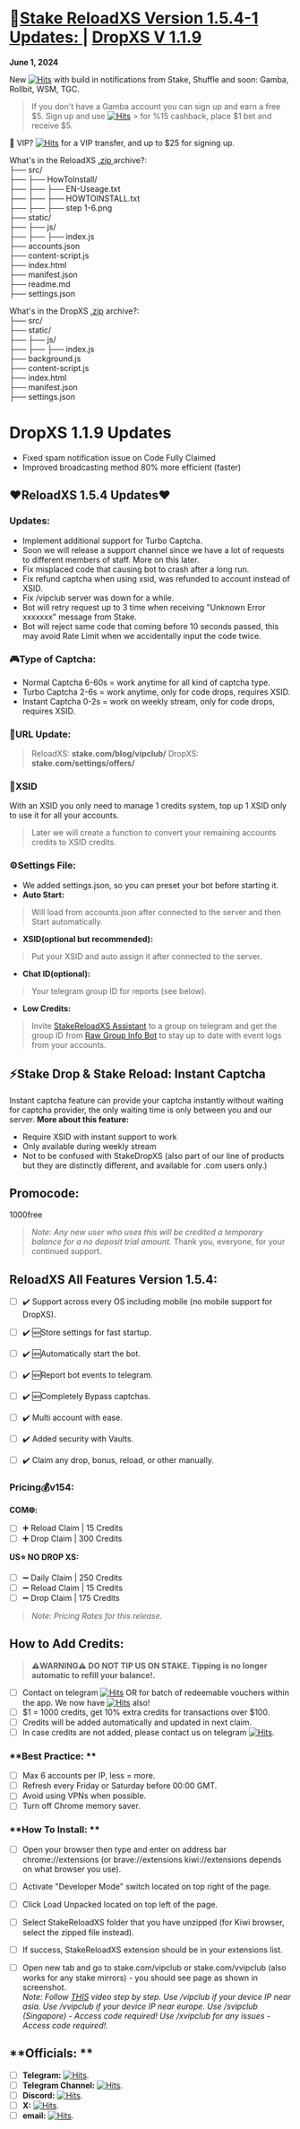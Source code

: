 # 📝**[Stake ReloadXS Version 1.5.4-1 Updates: ](https://github.com/StakeReloadXS/StakeReloadXS/releases/1.5.4-1)  |  [DropXS V 1.1.9](https://github.com/StakeReloadXS/StakeReloadXS/releases/download/1.5.4-1/DropXS-1.1.9-PublicCom.zip)**  
**June 1, 2024**  

New [![Hits](https://hits.seeyoufarm.com/api/count/incr/badge.svg?url=https%3A%2F%2Ft.me%2FNightGuild&count_bg=%231A286C&title_bg=%230218DF&icon=telegram.svg&icon_color=%23E7E7E7&title=Channel&edge_flat=false)](https://hits.seeyoufarm.com) with build in notifications from Stake, Shuffle and soon: Gamba, Rollbit, WSM, TGC.

> If you don't have a Gamba account you can sign up and earn a free $5. Sign up and use [![Hits](https://hits.seeyoufarm.com/api/count/incr/badge.svg?url=https%3A%2F%2Ftinyurl.com%2FBetOnGamba&count_bg=%233C6020&title_bg=%23048D5F&icon=facebookgaming.svg&icon_color=%23E7E7E7&title=BetOnGamba&edge_flat=false)](https://hits.seeyoufarm.com) > for %15 cashback, place $1 bet and receive $5.  

💬 VIP? [![Hits](https://hits.seeyoufarm.com/api/count/incr/badge.svg?url=https%3A%2F%2Ft.me%2Fsupitsj&count_bg=%233C6020&title_bg=%2385A5E5&icon=googlehangoutschat.svg&icon_color=%23E7E7E7&title=SupItsJ&edge_flat=false)](https://hits.seeyoufarm.com) for a VIP transfer, and up to $25 for signing up.  

What's in the ReloadXS [.zip ](https://github.com/StakeReloadXS/StakeReloadXS/releases/download/1.5.4-1/StakeReloadXS-v1.5.4-1.zip) archive?:  
├── src/  
├── ├── HowToInstall/  
├── ├── ├── EN-Useage.txt  
├── ├── ├── HOWTOINSTALL.txt  
├── ├── ├── step 1-6.png  
├── static/  
├── ├── js/  
├── ├── ├── index.js  
├── accounts.json  
├── content-script.js  
├── index.html  
├── manifest.json  
├── readme.md  
├── settings.json  

What's in the DropXS [.zip](https://github.com/StakeReloadXS/StakeReloadXS/releases/download/1.5.4-1/StakeDropXS-1.1.9-PublicCom.zip) archive?:  
├── src/  
├── static/  
├── ├── js/  
├── ├── ├── index.js  
├── background.js  
├── content-script.js  
├── index.html  
├── manifest.json  
├── settings.json 
 
# **DropXS 1.1.9 Updates**
- Fixed spam notification issue on Code Fully Claimed
- Improved broadcasting method 80% more efficient (faster)

## ❤️**ReloadXS 1.5.4 Updates❤️**
### Updates:
- Implement additional support for Turbo Captcha.
- Soon we will release a support channel since we have a lot of requests to different members of staff. More on this later.
- Fix misplaced code that causing bot to crash after a long run.
- Fix refund captcha when using xsid, was refunded to account instead of XSID.
- Fix /vipclub server was down for a while.
- Bot will retry request up to 3 time when receiving "Unknown Error xxxxxxx" message from Stake.
- Bot will reject same code that coming before 10 seconds passed, this may avoid Rate Limit when we accidentally input the code twice.

### 🎮**Type of Captcha:**
- Normal Captcha 6-60s = work anytime for all kind of captcha type.
- Turbo Captcha 2-6s = work anytime, only for code drops, requires XSID.
- Instant Captcha 0-2s = work on weekly stream, only for code drops, requires XSID.

### 🔗**URL Update:**
> ReloadXS: **stake.com/blog/vipclub/** 
> DropXS: **stake.com/settings/offers/**

### 🪪**XSID**
With an XSID you only need to manage 1 credits system, top up 1 XSID only to use it for all your accounts.
>Later we will create a function to convert your remaining accounts credits to XSID credits.

### ⚙**Settings File:**
- We added settings.json, so you can preset your bot before starting it.
- **Auto Start:**
> Will load from accounts.json after connected to the server and then Start automatically.
- **XSID(optional but recommended):**
> Put your XSID and auto assign it after connected to the server.
- **Chat ID(optional):**
> Your telegram group ID for reports (see below).
- **Low Credits:**
> Invite [StakeReloadXS Assistant](https://t.me/srxs_bot) to a group on telegram and get the group ID from [Raw Group Info Bot](https://t.me/SimpleID_Bot) to stay up to date with event logs from your accounts.


## **⚡Stake Drop & Stake Reload: Instant Captcha**
Instant captcha feature can provide your captcha instantly without waiting for captcha provider, the only waiting time  is only between you and our server.
**More about this feature:**
- Require XSID with instant support to work
- Only available during weekly stream
- Not to be confused with StakeDropXS (also part of our line of products but they are distinctly different, and available for .com users only.)

## **Promocode:**
1000free

>_Note: Any new user who uses this will be credited a temporary balance for a no deposit trial amount._
Thank you, everyone, for your continued support.

## **ReloadXS All Features Version 1.5.4:**
- [ ] ✔️ Support across every OS including mobile (no mobile support for DropXS).
- [ ] ✔️ 🆕Store settings for fast startup.
- [ ] ✔️ 🆕Automatically start the bot.
- [ ] ✔️ 🆕Report bot events to telegram.
- [ ] ✔️ 🆕Completely Bypass captchas.
- [ ] ✔️ Multi account with ease.
- [ ] ✔️ Added security with Vaults.
- [ ] ✔️ Claim any drop, bonus, reload, or other manually.


### **Pricing💰v154:**
**COM🌐:**
- [ ] ➕ Reload Claim | 15 Credits
- [ ] ➕ Drop Claim | 300 Credits

**US⭐ NO DROP XS:**
- [ ] ➖ Daily Claim | 250 Credits
- [ ] ➖ Reload Claim | 15 Credits
- [ ] ➖ Drop Claim | 175 Credits

>_Note: Pricing Rates for this release._
## **How to Add Credits:**
> **⚠️WARNING⚠️ DO NOT TIP US ON STAKE. Tipping is no longer automatic to refill your balance!.**
- [ ] Contact on telegram [![Hits](https://hits.seeyoufarm.com/api/count/incr/badge.svg?url=https%3A%2F%2Ft.me%2Fsupitsj&count_bg=%233C6020&title_bg=%2385A5E5&icon=googlehangoutschat.svg&icon_color=%23E7E7E7&title=SupItsJ&edge_flat=false)](https://hits.seeyoufarm.com) OR for batch of redeemable vouchers within the app. We now have [![Hits](https://hits.seeyoufarm.com/api/count/incr/badge.svg?url=https%3A%2F%2Fdsc.gg%2Freload-xs&count_bg=%2379C83D&title_bg=%236A9EFF&icon=discord.svg&icon_color=%23FFFFFF&title=Discord&edge_flat=false)](https://hits.seeyoufarm.com) also!
- [ ] $1 = 1000 credits, get 10% extra credits for transactions over $100.
- [ ] Credits will be added automatically and updated in next claim.
- [ ] In case credits are not added, please contact us on telegram [![Hits](https://hits.seeyoufarm.com/api/count/incr/badge.svg?url=https%3A%2F%2Ft.me%2Fsupitsj&count_bg=%233C6020&title_bg=%2385A5E5&icon=googlehangoutschat.svg&icon_color=%23E7E7E7&title=SupItsJ&edge_flat=false)](https://hits.seeyoufarm.com).

### **Best Practice:  **
- [ ] Max 6 accounts per IP, less = more.  
- [ ] Refresh every Friday or Saturday before 00:00 GMT.   
- [ ] Avoid using VPNs when possible.  
- [ ] Turn off Chrome memory saver.  

### **How To Install:  **
- [ ] Open your browser then type and enter on address bar chrome://extensions (or brave://extensions kiwi://extensions depends on what browser you use).  
- [ ] Activate "Developer Mode" switch located on top right of the page.  
- [ ] Click Load Unpacked located on top left of the page.  
- [ ] Select StakeReloadXS folder that you have unzipped (for Kiwi browser, select the zipped file instead).  
- [ ] If success, StakeReloadXS extension should be in your extensions list.  
- [ ] Open new tab and go to stake.com/vipclub or stake.com/vvipclub (also works for any stake mirrors) - you should see page as shown in screenshot.  
_Note: Follow [THIS](https://www.youtube.com/shorts/wScjw3U06I0) video step by step._
_Use /vipclub if your device IP near asia._
_Use /vvipclub if your device IP near europe._
_Use /svipclub (Singapore) - Access code required!_
_Use /xvipclub for any issues - Access code required!._


## **Officials:  **
- [ ] **Telegram:** [![Hits](https://hits.seeyoufarm.com/api/count/incr/badge.svg?url=https%3A%2F%2Ft.me%2Fsupitsj&count_bg=%233C6020&title_bg=%2385A5E5&icon=googlehangoutschat.svg&icon_color=%23E7E7E7&title=SupItsJ&edge_flat=false)](https://hits.seeyoufarm.com).  
- [ ] **Telegram Channel:** [![Hits](https://hits.seeyoufarm.com/api/count/incr/badge.svg?url=https%3A%2F%2Ft.me%2FNightGuild&count_bg=%231A286C&title_bg=%230218DF&icon=telegram.svg&icon_color=%23E7E7E7&title=Channel&edge_flat=false)](https://hits.seeyoufarm.com).   
- [ ] **Discord:** [![Hits](https://hits.seeyoufarm.com/api/count/incr/badge.svg?url=https%3A%2F%2Fdsc.gg%2Freload-xs&count_bg=%2379C83D&title_bg=%236A9EFF&icon=discord.svg&icon_color=%23FFFFFF&title=Discord&edge_flat=false)](https://hits.seeyoufarm.com).   
- [ ] **X:** [![Hits](https://hits.seeyoufarm.com/api/count/incr/badge.svg?url=https%3A%2F%2Fx.com%2FReloadedXS&count_bg=%2379C83D&title_bg=%23000000&icon=nutanix.svg&icon_color=%23FFFFFF&title=on+X+%40ReloadedXS&edge_flat=false)](https://hits.seeyoufarm.com).  
- [ ] **email:** [![Hits](https://hits.seeyoufarm.com/api/count/incr/badge.svg?url=https%3A%2F%2Foutlook.com&count_bg=%2379C83D&title_bg=%23000000&icon=gmail.svg&icon_color=%23FFFFFF&title=E-mail+Us&edge_flat=false)](https://hits.seeyoufarm.com).  

